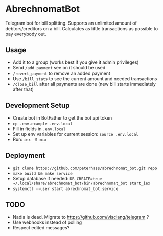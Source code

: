 # AbrechnomatBot

Telegram bot for bill splitting. Supports an unlimited amount of debtors/creditors on a bill. 
Calculates as little transactions as possible to pay everybody out.

## Usage

- Add it to a group (works best if you give it admin privileges)
- Send `/add_payment` see on it should be used
- `/revert_payment` to remove an added payment
- Use `/bill_stats` to see the current amount and needed transactions
- `/close_bill` after all payments are done (new bill starts immediately after that)

## Development Setup

- Create bot in BotFather to get the bot api token
- `cp .env.example .env.local`
- Fill in fields in `.env.local`
- Set up env variables for current session: `source .env.local`
- Run: `iex -S mix`

## Deployment

- `git clone https://github.com/peterhass/abrechnomat_bot.git repo`
- `make build && make service`
- Setup database if needed: `DB_CREATE=true ~/.local/share/abrechnomat_bot/bin/abrechnomat_bot start_iex`
- `systemctl --user start abrechnomat_bot.service`

## TODO 

- Nadia is dead. Migrate to https://github.com/visciang/telegram ?
- Use webhooks instead of polling
- Respect edited messages?
